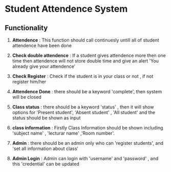 # Student Attendence System

## Functionality

1. **Attendence** : This function should call continuesly untill all of student attendence have been done

2. **Check double attendence** : If a student gives attendence more then one time then attendence will not store double time and give an alert 'You already give your attendence'

3. **Check Register** : Check if the student is in your class or not , if not register him/her 

4. **Attendence Done** : there should be a keyword 'complete', then system will be closed 

5. **Class status** : there should be a keyword 'status' , then it will show options for 'Present student', 'Absent student' , 'All student' and the status should be shown as input

6. **class information** : Firstly Class Information should be shown including 'subject name' , 'lecturar name' ,'Room number'.

7. **Admin** : there should be an admin only who can 'register students', and 'set all information about class'

8. **Admin Login** : Admin can login with 'username' and  'password' , and this 'credential'  can be updated